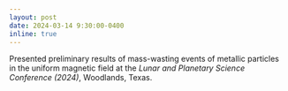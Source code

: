 ```yaml
---
layout: post
date: 2024-03-14 9:30:00-0400
inline: true
---
```


Presented preliminary results of mass-wasting events of metallic particles in the uniform magnetic field at the <i> Lunar and Planetary Science Conference (2024)</i>, Woodlands, Texas.